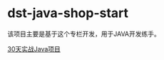 # dst-java-shop-start

该项目主要是基于这个专栏开发，用于JAVA开发练手。

[30天实战Java项目](https://blog.csdn.net/weixin_44135121/category_9285585.html)
